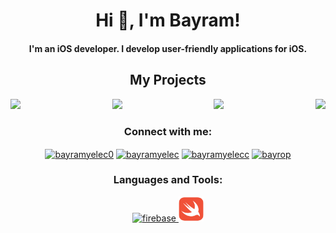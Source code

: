 <h1 align="center">Hi 👋, I'm Bayram!</h1>

<h4 align="center">I'm an iOS developer. I develop user-friendly applications for iOS.</h4>

<h2 align="center">My Projects</h2>

<div style="display: flex; justify-content: space-between;">
  <a href="https://apps.apple.com/tr/app/astro-apod/id6738841787?l=tr"><img src="https://github.com/user-attachments/assets/58821e01-b1be-4d61-831e-79636028f362" width="200" /></a>
  <a href="https://github.com/bayramyelecc/E-Commerce-MVVM-Programmatic"><img src="https://github.com/user-attachments/assets/d51ba4f5-8ae8-4ea6-b726-eb006ea5eb93" width="200" /></a>
  <a href="https://apps.apple.com/tr/app/quickpdf-fast-scanner/id6739751430?l=tr"><img src="https://github.com/user-attachments/assets/22d86ea1-b9a9-4020-89c2-b0173c3d5cb7" width="200" /></a>
  <a href="https://apps.apple.com/tr/app/write-of-speech/id6739422907?l=tr"><img src="https://github.com/user-attachments/assets/56ed7581-a598-4cb2-b811-3f4326a5ef55" width="200" /></a>
</div>

<h3 align="center">Connect with me:</h3>
<p align="center">
<a href="https://twitter.com/bayramyelec0" target="blank"><img align="center" src="https://raw.githubusercontent.com/rahuldkjain/github-profile-readme-generator/master/src/images/icons/Social/twitter.svg" alt="bayramyelec0" height="30" width="40" /></a>
<a href="https://linkedin.com/in/bayramyelec" target="blank"><img align="center" src="https://raw.githubusercontent.com/rahuldkjain/github-profile-readme-generator/master/src/images/icons/Social/linked-in-alt.svg" alt="bayramyelec" height="30" width="40" /></a>
<a href="https://instagram.com/bayramyelecc" target="blank"><img align="center" src="https://raw.githubusercontent.com/rahuldkjain/github-profile-readme-generator/master/src/images/icons/Social/instagram.svg" alt="bayramyelecc" height="30" width="40" /></a>
<a href="https://www.youtube.com/c/bayrop" target="blank"><img align="center" src="https://raw.githubusercontent.com/rahuldkjain/github-profile-readme-generator/master/src/images/icons/Social/youtube.svg" alt="bayrop" height="30" width="40" /></a>
</p>

<h3 align="center">Languages and Tools:</h3>
<p align="center"> 
  <a href="https://firebase.google.com/" target="_blank" rel="noreferrer"> 
    <img src="https://www.vectorlogo.zone/logos/firebase/firebase-icon.svg" alt="firebase" width="40" height="40"/> 
  </a>
  <a href="https://developer.apple.com/swift/" target="_blank" rel="noreferrer"> 
    <img src="https://raw.githubusercontent.com/devicons/devicon/master/icons/swift/swift-original.svg" alt="swift" width="40" height="40"/> 
  </a> 
</p>
